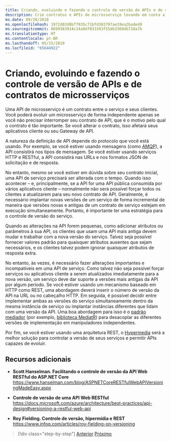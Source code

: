 ```yaml
---
title: Criando, evoluindo e fazendo o controle de versão de APIs e de contratos de microsserviços
description: Crie contratos e APIs de microsserviço levando em conta a evolução e o controle de versão, porque a alteração é necessária.
ms.date: 09/20/2018
ms.openlocfilehash: 1972d02d8bf7935c71bfd383707ae19ea2baded9
ms.sourcegitcommit: 8699383914c24a0df033393f55db3369db728a7b
ms.translationtype: HT
ms.contentlocale: pt-BR
ms.lasthandoff: 05/15/2019
ms.locfileid: "65644922"
---
```

# <a name="creating-evolving-and-versioning-microservice-apis-and-contracts"></a>Criando, evoluindo e fazendo o controle de versão de APIs e de contratos de microsserviços

Uma API de microsserviço é um contrato entre o serviço e seus clientes. Você poderá evoluir um microsserviço de forma independente apenas se você não precisar interromper seu contrato de API, que é o motivo pelo qual o contrato é tão importante. Se você alterar o contrato, isso afetará seus aplicativos cliente ou seu Gateway de API.

A natureza da definição de API depende do protocolo que você está usando. Por exemplo, se você estiver usando mensagens (como [AMQP](https://www.amqp.org/)), a API consistirá nos tipos de mensagem. Se você estiver usando serviços HTTP e RESTful, a API consistirá nas URLs e nos formatos JSON de solicitação e de resposta.

No entanto, mesmo se você estiver em dúvida sobre seu contrato inicial, uma API de serviço precisará ser alterada com o tempo. Quando isso acontecer – e, principalmente, se a API for uma API pública consumida por vários aplicativos cliente – normalmente não será possível forçar todos os clientes a atualizarem para seu novo contrato de API. Geralmente, é necessário implantar novas versões de um serviço de forma incremental de maneira que versões novas e antigas de um contrato de serviço estejam em execução simultaneamente. Portanto, é importante ter uma estratégia para o controle de versão do serviço.

Quando as alterações na API forem pequenas, como adicionar atributos ou parâmetros à sua API, os clientes que usam uma API mais antiga devem mudar e trabalhar com a nova versão do serviço. Talvez seja possível fornecer valores padrão para quaisquer atributos ausentes que sejam necessários, e os clientes talvez podem ignorar quaisquer atributos de resposta extra.

No entanto, às vezes, é necessário fazer alterações importantes e incompatíveis em uma API de serviço. Como talvez não seja possível forçar serviços ou aplicativos cliente a serem atualizados imediatamente para a nova versão, um serviço deve dar suporte a versões mais antigas da API por algum período. Se você estiver usando um mecanismo baseado em HTTP como REST, uma abordagem deverá inserir o número de versão da API na URL ou no cabeçalho HTTP. Em seguida, é possível decidir entre implementar ambas as versões do serviço simultaneamente dentro da mesma instância de serviço ou implantar instâncias diferentes que lidam com uma versão da API. Uma boa abordagem para isso é o [padrão mediador](https://en.wikipedia.org/wiki/Mediator_pattern) (por exemplo, [biblioteca MediatR](https://github.com/jbogard/MediatR)) para desacoplar as diferentes versões de implementação em manipuladores independentes.

Por fim, se você estiver usando uma arquitetura REST, o [Hypermedia](https://www.infoq.com/articles/mark-baker-hypermedia) será a melhor solução para controlar a versão de seus serviços e permitir APIs capazes de evoluir.

## <a name="additional-resources"></a>Recursos adicionais

- **Scott Hanselman. Facilitando o controle de versão da API Web RESTful do ASP.NET Core** \
  <https://www.hanselman.com/blog/ASPNETCoreRESTfulWebAPIVersioningMadeEasy.aspx>

- **Controle de versão de uma API Web RESTful** \
  <https://docs.microsoft.com/azure/architecture/best-practices/api-design#versioning-a-restful-web-api>

- **Roy Fielding. Controle de versão, hipermídia e REST** \
  <https://www.infoq.com/articles/roy-fielding-on-versioning>

>[!div class="step-by-step"]
>[Anterior](asynchronous-message-based-communication.md)
>[Próximo](microservices-addressability-service-registry.md)
